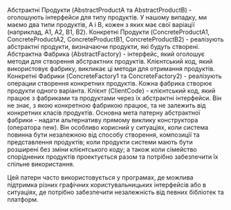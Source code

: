 Абстрактні Продукти (AbstractProductA та AbstractProductB) - оголошують інтерфейси для типу продуктів. У нашому випадку, ми маємо два типи продуктів, A і B, кожен з яких має свої варіації (наприклад, A1, A2, B1, B2).
Конкретні Продукти (ConcreteProductA1, ConcreteProductA2, ConcreteProductB1, ConcreteProductB2) - реалізують абстрактні продукти, визначаючи продукти, які будуть створені.
Абстрактна Фабрика (AbstractFactory) - інтерфейс, який оголошує методи для створення абстрактних продуктів. Клієнтський код, який використовує фабрику, викликає ці методи для отримання продуктів.
Конкретні Фабрики (ConcreteFactory1 та ConcreteFactory2) - реалізують операции створення конкретних продуктів. Кожна фабрика створює продукти одного варіанта.
Клієнт (ClientCode) - клієнтський код, який працює з фабриками та продуктами через їх абстрактні інтерфейси. Він не знає, з якою конкретною фабрикою працює, та не залежить від конкретних класів продуктів.
Основна мета патерну абстрактної фабрики - надати альтернативу прямому виклику конструктора (оператора new). Він особливо корисний у ситуаціях, коли система повинна бути незалежною від способу створення, композиції та представлення продуктів; коли продукти системи мають бути розширені без зміни клієнтського коду; а також коли сімейство споріднених продуктів проектується разом та потрібно забезпечити їх спільне використання.

Цей патерн часто використовується у програмах, де можлива підтримка різних графічних користувальницьких інтерфейсів або в ситуаціях, де потрібно забезпечити незалежність від певних бібліотек та платформ.
